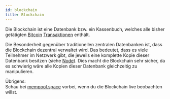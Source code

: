 ```yaml
---
id: blockchain
title: Blockchain
---
```


Die Blockchain ist eine Datenbank bzw. ein Kassenbuch, welches alle bisher getätigten [Bitcoin](bitcoin) [Transaktionen](../t/transaktion) enthält.

Die Besonderheit gegenüber traditionellen zentralen Datenbanken ist, dass die Blockchain dezentral verwaltet wird. Das bedeutet, dass es viele Teilnehmer im Netzwerk gibt, die jeweils eine komplette Kopie dieser Datenbank besitzen (siehe [Node](../n/node)). Dies macht die Blockchain sehr sicher, da es schwierig wäre alle Kopien dieser Datenbank gleichzeitig zu manipulieren.

Übrigens:  
Schau bei [mempool.space](https://mempool.space) vorbei, wenn du die Blockchain live beobachten willst.
